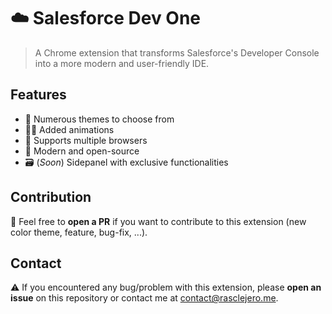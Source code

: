 # ☁️ Salesforce Dev One

> A Chrome extension that transforms Salesforce's Developer Console into a more modern and user-friendly IDE.

## Features
- 🎨 Numerous themes to choose from
- 🏃‍♂️ Added animations
- 🧩 Supports multiple browsers
- 🤖 Modern and open-source
- 🗃️ (*Soon*) Sidepanel with exclusive functionalities

## Contribution

👋 Feel free to **open a PR** if you want to contribute to this extension (new color theme, feature, bug-fix, ...).

## Contact

⚠️ If you encountered any bug/problem with this extension, please **open an issue** on this repository or contact me at [contact@rasclejero.me](mailto:contact@rasclejero.me).